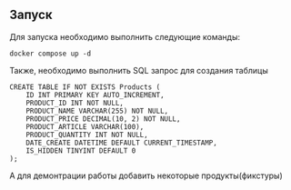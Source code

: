 ## Запуск

Для запуска необходимо выполнить следующие команды:

```
docker compose up -d
```

Также, необходимо выполнить SQL запрос для создания таблицы

```
CREATE TABLE IF NOT EXISTS Products (
    ID INT PRIMARY KEY AUTO_INCREMENT,
    PRODUCT_ID INT NOT NULL,
    PRODUCT_NAME VARCHAR(255) NOT NULL,
    PRODUCT_PRICE DECIMAL(10, 2) NOT NULL,
    PRODUCT_ARTICLE VARCHAR(100),
    PRODUCT_QUANTITY INT NOT NULL,
    DATE_CREATE DATETIME DEFAULT CURRENT_TIMESTAMP,
    IS_HIDDEN TINYINT DEFAULT 0
);
```

А для демонтрации работы добавить некоторые продукты(фикстуры)
